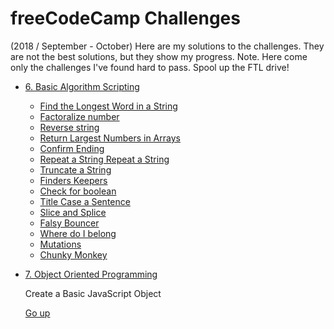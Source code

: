 
# freeCodeCamp  Challenges <a name="goUp"/>
(2018 / September - October)
Here are my solutions to the challenges. 
They are not the best solutions, but they show my progress.
Note. Here come only the challenges I've found hard to pass. 
Spool up the FTL drive!

* [6. Basic Algorithm Scripting](#basicAlgo)
    * [Find the Longest Word in a String](#findLongest)
    * [Factoralize number](#factoralize)
    * [Reverse string](#reverseString)
    * [Return Largest Numbers in Arrays](#returnL)
    * [Confirm Ending](#confirmE)
    * [Repeat a String Repeat a String](#repeatS)
    * [Truncate a String](#truncateS) 
    * [Finders Keepers](#findK)
    * [Check for boolean](#checkBoolean)
    * [Title Case a Sentence](#titleCase)
    * [Slice and Splice](#sliceSplice)
    * [Falsy Bouncer](#falsyBouncer)
    * [Where do I belong](#whereBelong)
    * [Mutations](#mutations)
    * [Chunky Monkey](#chunkyMonkey)
    
 * [7. Object Oriented Programming](#objOO)
     
     Create a Basic JavaScript Object




     [Go up](#goUp)
